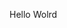 Hello Wolrd




























































































































































































































































































































































































































































































































































































































































































































































































































































































































































































































































































































































































































































































































































































































































































































































































































































































































































































































































































































































































































































































































































































































































































































































































































































































































































































































































































































































































































































